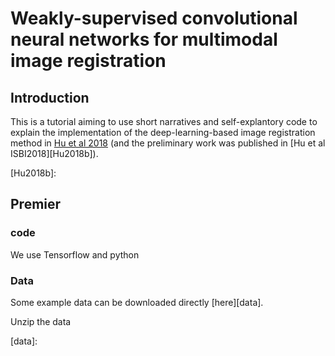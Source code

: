 # Weakly-supervised convolutional neural networks for multimodal image registration

## Introduction
This is a tutorial aiming to use short narratives and self-explantory code to explain the implementation of the deep-learning-based image registration method in [Hu et al 2018][Hu2018a] (and the preliminary work was published in [Hu et al ISBI2018][Hu2018b]).

[Hu2018a]: https://arxiv.org/abs/1711.01666
[Hu2018b]: 


## Premier
### code
We use Tensorflow and python

### Data
Some example data can be downloaded directly [here][data].

Unzip the data

[data]: 

